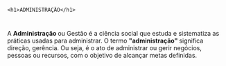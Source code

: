 <!DOCTYPE html>
<html lang="pt-br">

    <h1>ADMINISTRAÇÃO</h1>
    
   <h1>
 </h1>

    
<p>     A <strong> Administração </strong> ou Gestão é a ciência social que estuda e sistematiza as práticas usadas para administrar. O termo <strong> "administração" </strong> significa direção, gerência. Ou seja, é o ato de administrar ou gerir negócios, pessoas ou recursos, com o objetivo de alcançar metas definidas. </p></html>
